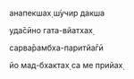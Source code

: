анапекшах̣ ш́учир дакша

уда̄сӣно гата-вйатхах̣

сарва̄рамбха-паритйа̄гӣ

йо мад-бхактах̣ са ме прийах̣
